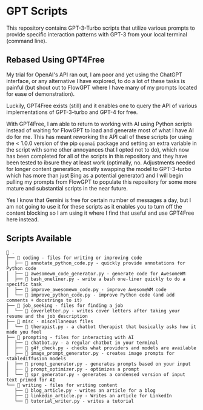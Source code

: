 # GPT Scripts

This repository contains GPT-3-Turbo scripts that utilize various prompts to provide specific interaction patterns with GPT-3 from your local terminal (command line).

## Rebased Using GPT4Free

My trial for OpenAI's API ran out, I am poor and yet using the ChatGPT interface, or any alternative I have explored, to do a lot of these tasks is painful (but shout out to FlowGPT where I have many of my prompts located for ease of demonstration).

Luckily, GPT4Free exists (still) and it enables one to query the API of various implementations of GPT-3-turbo and GPT-4 for free.

With GPT4Free, I am able to return to working with AI using Python scripts instead of waiting for FlowGPT to load and generate most of what I have AI do for me. This has meant reworking the API call of these scripts (or using the < 1.0.0 version of the pip `openai` package and setting an extra variable in the script with some other annoyances that I opted not to do), which now has been completed for all of the scripts in this repository and they have been tested to ibsure they at least work (optimally, no. Adjustments needed for longer content generation, mostly swapping the model to GPT-3-turbo which has more than just Bing as a potential generator) and I will begin pulling my prompts from FlowGPT to populate this repository for some more mature and substantial scripts in the near future.

Yes I know that Gemini is free for certain number of messages a day, but I am not going to use it for these scripts as it enables you to turn off the content blocking so I am using it where I find that useful and use GPT4Free here instead.

## Scripts Available

```
 .
├──  coding - files for writing or improving code 
│  ├──  annotate_python_code.py - quickly provide annotations for Python code
│  ├──  awesomewm_code_generator.py - generate code for AwesomeWM
│  ├──  bash_oneliner.py - write a bash one-liner quickly to do a specific task
│  ├──  improve_awesomewm_code.py - improve AwesomeWM code
│  └──  improve_python_code.py - improve Python code (and add comments + docstrings to it)
├──  job_seeking - files for finding a job
│  └──  coverletter.py - writes cover letters after taking your resume and the job description
├──  misc - miscellaneous files
│  └──  therapist.py - a chatbot therapist that basically asks how it made you feel
├──  prompting - files for interacting with AI 
│  ├──  chatbot.py - a regular chatbot in your terminal
│  ├──  g4f_check.py - checks what providers and models are available 
│  ├──  image_prompt_generator.py - creates image prompts for stablediffusion models
│  ├──  prompt_generator.py - generates prompts based on your input 
│  ├──  prompt_optimizer.py - optimizes a prompt
│  └──  spr_generator.py - generates a condensed version of input text primed for AI 
└──  writing - files for writing content
   ├──  blog_article.py - writes an article for a blog
   ├──  linkedin_article.py - Writes an article for LinkedIn
   └──  tutorial_writer.py - writes a tutorial

```
